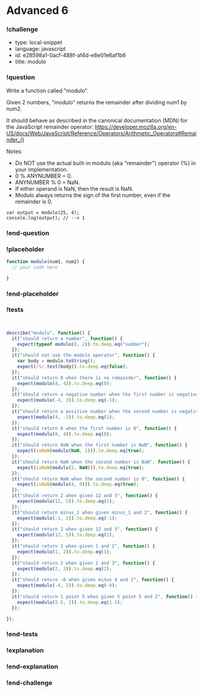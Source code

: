 # Advanced 6

### !challenge

* type: local-snippet
* language: javascript
* id: e28598a1-0acf-488f-af4d-e8e01e6af1b6
* title: modulo

### !question

Write a function called "modulo".

Given 2 numbers, "modulo" returns the remainder after dividing num1 by num2.

It should behave as described in the canonical documentation (MDN) for the JavaScript remainder operator:
https://developer.mozilla.org/en-US/docs/Web/JavaScript/Reference/Operators/Arithmetic_Operators#Remainder_()

Notes:
* Do NOT use the actual built-in modulo (aka "remainder") operator (%) in your implementation.
* 0 % ANYNUMBER = 0.
* ANYNUMBER % 0 = NaN.
* If either operand is NaN, then the result is NaN.
* Modulo always returns the sign of the first number, even if the remainder is 0.

```
var output = modulo(25, 4);
console.log(output); // --> 1
```

### !end-question

### !placeholder

```js
function modulo(num1, num2) {
  // your code here

}
```

### !end-placeholder

### !tests

```js


describe("modulo", function() {
  it("should return a number", function() {
    expect(typeof modulo(8, 2)).to.deep.eq("number");
  });
  it("should not use the modulo operator", function() {
    var body = modulo.toString();
    expect(/%/.test(body)).to.deep.eq(false);
  });
  it("should return 0 when there is no remainder", function() {
    expect(modulo(4, 4)).to.deep.eq(0);
  });
  it("should return a negative number when the first number is negative", function() {
    expect(modulo(-4, 3)).to.deep.eq(-1);
  });
  it("should return a positive number when the second number is negative", function() {
    expect(modulo(4, -3)).to.deep.eq(1);
  });
  it("should return 0 when the first number is 0", function() {
    expect(modulo(0, 4)).to.deep.eq(0);
  });
  it("should return NaN when the first number is NaN", function() {
    expect(isNaN(modulo(NaN, 2))).to.deep.eq(true);
  });
  it("should return NaN when the second number is NaN", function() {
    expect(isNaN(modulo(2, NaN))).to.deep.eq(true);
  });
  it("should return NaN when the second number is 0", function() {
    expect(isNaN(modulo(4, 0))).to.deep.eq(true);
  });
  it("should return 2 when given 12 and 5", function() {
    expect(modulo(12, 5)).to.deep.eq(2);
  });
  it("should return minus_1 when given minus_1 and 2", function() {
    expect(modulo(-1, 2)).to.deep.eq(-1);
  });
  it("should return 2 when given 12 and 5", function() {
    expect(modulo(12, 5)).to.deep.eq(2);
  });
  it("should return 1 when given 1 and 2", function() {
    expect(modulo(1, 2)).to.deep.eq(1);
  });
  it("should return 2 when given 2 and 3", function() {
    expect(modulo(2, 3)).to.deep.eq(2);
  });
  it("should return -0 when given minus 4 and 2", function() {
    expect(modulo(-4, 2)).to.deep.eq(-0);
  });
  it("should return 1 point 5 when given 5 point 5 and 2", function() {
    expect(modulo(5.5, 2)).to.deep.eq(1.5);
  });

});

```

### !end-tests

### !explanation

### !end-explanation

### !end-challenge
